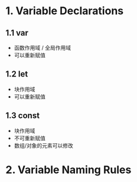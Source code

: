 # 1. Variable Declarations

## 1.1 var

* 函数作用域 / 全局作用域
* 可以重新赋值

## 1.2 let

* 块作用域
* 可以重新赋值

## 1.3 const

* 块作用域
* 不可重新赋值
* 数组/对象的元素可以修改

# 2. Variable Naming Rules
